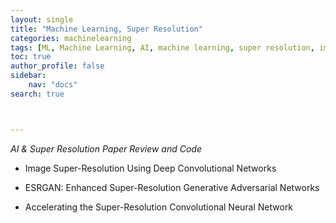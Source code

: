 ```yaml
---
layout: single
title: "Machine Learning, Super Resolution"
categories: machinelearning
tags: [ML, Machine Learning, AI, machine learning, super resolution, image processing, image signal processing]
toc: true
author_profile: false
sidebar:
    nav: "docs"
search: true



---
```


*AI & Super Resolution Paper Review and Code*



- Image Super-Resolution Using Deep Convolutional Networks

- ESRGAN: Enhanced Super-Resolution Generative Adversarial Networks

- Accelerating the Super-Resolution Convolutional Neural Network